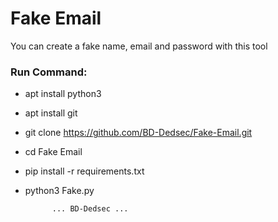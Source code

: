 # Fake Email

You can create a fake name, email and password with this tool

<h3> Run Command: </h3>

* apt install python3

* apt install git

* git clone https://github.com/BD-Dedsec/Fake-Email.git

* cd Fake Email

* pip install -r requirements.txt

* python3 Fake.py


            ... BD-Dedsec ...
